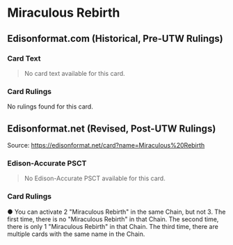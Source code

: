 # Miraculous Rebirth

## Edisonformat.com (Historical, Pre-UTW Rulings)

### Card Text

> No card text available for this card.

### Card Rulings

No rulings found for this card.

## Edisonformat.net (Revised, Post-UTW Rulings)

Source: https://edisonformat.net/card?name=Miraculous%20Rebirth

### Edison-Accurate PSCT

> No Edison-Accurate PSCT available for this card.

### Card Rulings

● You can activate 2 "Miraculous Rebirth" in the same Chain, but not 3.
The first time, there is no "Miraculous Rebirth" in that Chain.
The second time, there is only 1 "Miraculous Rebirth" in that Chain.
The third time, there are multiple cards with the same name in the Chain.
            